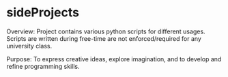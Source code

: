 # sideProjects
Overview: Project contains various python scripts for different usages. Scripts are written during free-time are not enforced/required for any university class.

Purpose: To express creative ideas, explore imagination, and to develop and refine programming skills.
